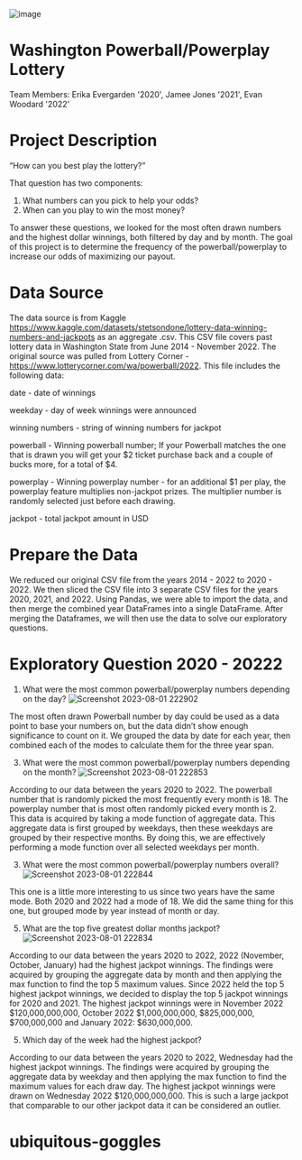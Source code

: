 ![image](https://github.com/JLaydeJ/Project_1/assets/134284646/89f1495e-c91b-4c7b-9467-d260c0593ab7)
# Washington Powerball/Powerplay Lottery
Team Members: Erika Evergarden '2020', Jamee Jones '2021', Evan Woodard '2022'

# Project Description
“How can you best play the lottery?”

That question has two components:
1. What numbers can you pick to help your odds?
2. When can you play to win the most money?

To answer these questions, we looked for the most often drawn numbers and the highest dollar winnings, both filtered by day and by month. The goal of this project is to determine the frequency of the powerball/powerplay to increase our odds of maximizing our payout. 
 
# Data Source
The data source is from Kaggle https://www.kaggle.com/datasets/stetsondone/lottery-data-winning-numbers-and-jackpots as an aggregate .csv. This CSV file covers past lottery data in Washington State from June 2014 - November 2022. The original source was pulled from Lottery Corner - https://www.lotterycorner.com/wa/powerball/2022. 
This file includes the following data: 

date - date of winnings

weekday - day of week winnings were announced

winning numbers - string of winning numbers for jackpot

powerball - Winning powerball number; If your Powerball matches the one that is drawn you will get your $2 ticket purchase back and a couple of bucks more, for a total of $4.

powerplay - Winning powerplay number - for an additional $1 per play, the powerplay feature multiplies non-jackpot prizes. The multiplier number is randomly selected just before each drawing.

jackpot - total jackpot amount in USD

# Prepare the Data
We reduced our original CSV file from the years 2014 - 2022 to 2020 - 2022. We then sliced the CSV file into 3 separate CSV files for the years 2020, 2021, and 2022. Using Pandas, we were able to import the data, and then merge the combined year DataFrames into a single DataFrame. After merging the Dataframes, we will then use the data to solve our exploratory questions. 

# Exploratory Question 2020 - 20222
1. What were the most common powerball/powerplay numbers depending on the day?
![Screenshot 2023-08-01 222902](https://github.com/JLaydeJ/Project_1/assets/134284646/ab888862-c655-4da0-ab30-47db18dfde12)

The most often drawn Powerball number by day could be used as a data point to base your numbers on, but the data didn’t show enough significance to count on it. We grouped the data by date for each year, then combined each of the modes to calculate them for the three year span.

   
3. What were the most common powerball/powerplay numbers depending on the month?
![Screenshot 2023-08-01 222853](https://github.com/JLaydeJ/Project_1/assets/134284646/04028f18-ff8f-4135-8da9-1ec81b83d2ab)

According to our data between the years 2020 to 2022.  The powerball number that is randomly picked the most frequently every month is 18.  The powerplay number that is most often randomly picked every month is 2.  This data is acquired by taking a mode function of aggregate data.  This aggregate data is first grouped by weekdays, then these weekdays are grouped by their respective months.  By doing this, we are effectively performing a mode function over all selected weekdays per month.


3. What were the most common powerball/powerplay numbers overall?
![Screenshot 2023-08-01 222844](https://github.com/JLaydeJ/Project_1/assets/134284646/a4e85951-b7dc-42be-8699-b7a626596877)

This one is a little more interesting to us since two years have the same mode. Both 2020 and 2022 had a mode of 18. We did the same thing for this one, but grouped mode by year instead of month or day.


5. What are the top five greatest dollar months jackpot?
![Screenshot 2023-08-01 222834](https://github.com/JLaydeJ/Project_1/assets/134284646/bdcde997-e76d-4d82-b7f8-23ab67918f52)

According to our data between the years 2020 to 2022, 2022 (November, October, January) had the highest jackpot winnings. The findings were acquired by grouping the aggregate data by month and then applying the max function to find the top 5 maximum values. Since 2022 held the top 5 highest jackpot winnings, we decided to display the top 5 jackpot winnings for 2020 and 2021. The highest jackpot winnings were in November 2022 $120,000,000,000, October 2022 $1,000,000,000, $825,000,000, $700,000,000 and January 2022: $630,000,000.  

5. Which day of the week had the highest jackpot?

According to our data between the years 2020 to 2022, Wednesday had the highest jackpot winnings. The findings were acquired by grouping the aggregate data by weekday and then applying the max function to find the maximum values for each draw day. The highest jackpot winnings were drawn on Wednesday 2022 $120,000,000,000.  This is such a large jackpot that comparable to our other jackpot data it can be considered an outlier.

# ubiquitous-goggles
